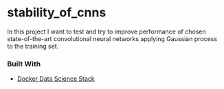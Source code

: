 # stability_of_cnns
In this project I want to test and try to improve performance of chosen state-of-the-art convolutional neural networks applying Gaussian process to the training set.

### Built With

* [Docker Data Science Stack](https://hub.docker.com/r/jupyter/datascience-notebook)
